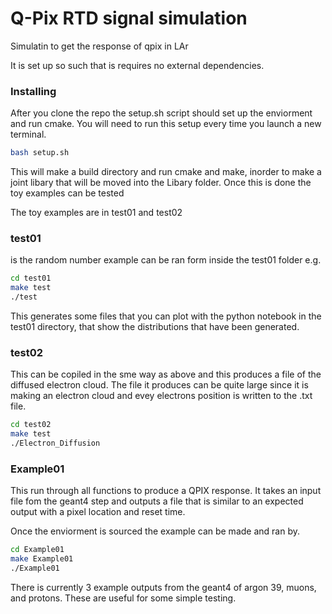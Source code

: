 # Q-Pix RTD signal simulation

Simulatin to get the response of qpix in LAr

It is set up so such that is requires no external dependencies. 

### Installing

After you clone the repo the setup.sh script should set up the enviorment and run cmake.
You will need to run this setup every time you launch a new terminal. 

```bash
bash setup.sh
```
This will make a build directory and run cmake and make, inorder to make a joint libary that will be moved into the Libary folder. 
Once this is done the toy examples can be tested

The toy examples are in test01 and test02




### test01

is the random number example can be ran form inside the test01 folder e.g.
```bash
cd test01
make test
./test
```

This generates some files that you can plot with the python notebook in the test01 directory, that show the distributions that have been generated. 


### test02
This can be copiled in the sme way as above and this produces a file of the diffused electron cloud.
The file it produces can be quite large since it is making an electron cloud and evey electrons position is written to the .txt file.
```bash
cd test02
make test
./Electron_Diffusion
```

### Example01
This run through all functions to produce a QPIX response. It takes an input file fom the geant4 step and outputs a file that is similar to an expected output with a pixel location and reset time. 

Once the enviorment is sourced the example can be made and ran by.
```bash
cd Example01
make Example01
./Example01
```
There is currently 3 example outputs from the geant4 of argon 39, muons, and protons. These are useful for some simple testing. 
